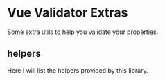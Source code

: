 # Vue Validator Extras

Some extra utils to help you validate your properties.

## helpers

Here I will list the helpers provided by this library.
